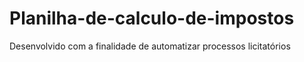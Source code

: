 # Planilha-de-calculo-de-impostos
Desenvolvido com a finalidade de automatizar processos licitatórios
